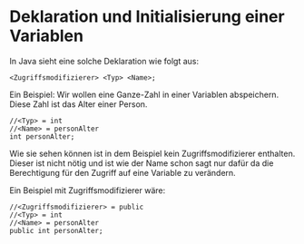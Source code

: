 # Deklaration und Initialisierung einer Variablen

In Java sieht eine solche Deklaration wie folgt aus:

```<Zugriffsmodifizierer> <Typ> <Name>;```

Ein Beispiel:
Wir wollen eine Ganze-Zahl in einer Variablen abspeichern. Diese Zahl ist das Alter einer Person.

```
//<Typ> = int
//<Name> = personAlter
int personAlter;
```

Wie sie sehen können ist in dem Beispiel kein Zugriffsmodifizierer enthalten. Dieser ist nicht nötig und ist wie der Name schon sagt nur dafür da die Berechtigung für den Zugriff auf eine Variable zu verändern.

Ein Beispiel mit Zugriffsmodifizierer wäre:

```
//<Zugriffsmodifizierer> = public
//<Typ> = int
//<Name> = personAlter
public int personAlter;
```


